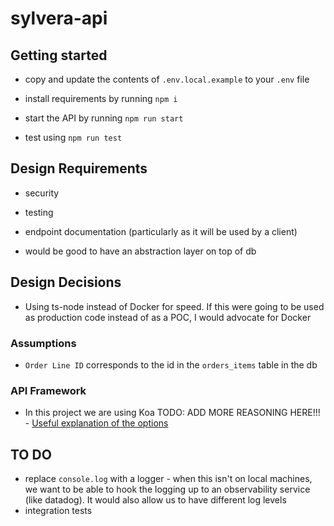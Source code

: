 # sylvera-api

## Getting started

- copy and update the contents of `.env.local.example` to your `.env` file
- install requirements by running `npm i`
- start the API by running `npm run start`

- test using `npm run test`

## Design Requirements

- security
- testing
- endpoint documentation (particularly as it will be used by a client)

- would be good to have an abstraction layer on top of db

## Design Decisions

- Using ts-node instead of Docker for speed. If this were going to be used as production code instead of as a POC, I would advocate for Docker

### Assumptions

- `Order Line ID` corresponds to the id in the `orders_items` table in the db

### API Framework

- In this project we are using Koa
  TODO: ADD MORE REASONING HERE!!! - [Useful explanation of the options](https://nodesource.com/blog/Express-Koa-Hapi/)

## TO DO

- replace `console.log` with a logger - when this isn't on local machines, we want to be able to hook the logging up to an observability service (like datadog). It would also allow us to have different log levels
- integration tests
